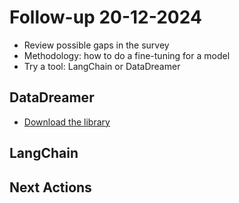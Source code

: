 # Follow-up 20-12-2024

- Review possible gaps in the survey
- Methodology: how to do a fine-tuning for a model
- Try a tool: LangChain or DataDreamer

## DataDreamer
- [Download the library](https://datadreamer.dev/docs/latest/index.html)

## LangChain


## Next Actions

